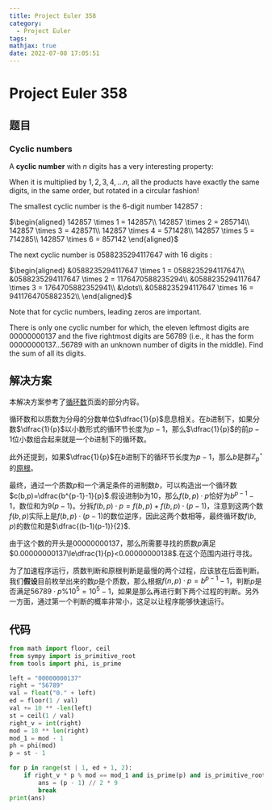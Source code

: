 ```yaml
---
title: Project Euler 358
category:
  - Project Euler
tags:
mathjax: true
date: 2022-07-08 17:05:51
---
```


<escape><!-- more --></escape>

# Project Euler 358

## 题目

### Cyclic numbers

A **cyclic number** with $n$ digits has a very interesting property:

When it is multiplied by $1, 2, 3, 4, \dots n$, all the products have exactly the same digits, in the same order, but rotated in a circular fashion!

The smallest cyclic number is the $6$-digit number $142857$ :

$\begin{aligned}
142857 \times 1 = 142857\\
142857 \times 2 = 285714\\
142857 \times 3 = 428571\\
142857 \times 4 = 571428\\
142857 \times 5 = 714285\\
142857 \times 6 = 857142
\end{aligned}$

The next cyclic number is $0588235294117647$ with $16$ digits :

$\begin{aligned}
&0588235294117647 \times 1 = 0588235294117647\\
&0588235294117647 \times 2 = 1176470588235294\\
&0588235294117647 \times 3 = 1764705882352941\\
&\dots\\
&0588235294117647 \times 16 = 9411764705882352\\
\end{aligned}$

Note that for cyclic numbers, leading zeros are important.

There is only one cyclic number for which, the eleven leftmost digits are $00000000137$ and the five rightmost digits are $56789$ (i.e., it has the form $00000000137\dots56789$ with an unknown number of digits in the middle). Find the sum of all its digits.

## 解决方案

本解决方案参考了[循环数](https://en.wikipedia.org/wiki/Cyclic_number)页面的部分内容。

循环数和以质数为分母的分数单位$\dfrac{1}{p}$息息相关。在$b$进制下，如果分数$\dfrac{1}{p}$以小数形式的循环节长度为$p-1$，那么$\dfrac{1}{p}$的前$p-1$位小数组合起来就是一个$b$进制下的循环数。

此外还提到，如果$\dfrac{1}{p}$在$b$进制下的循环节长度为$p-1$，那么$b$是群$\mathbb{Z}_p^{\star}$的[原根](https://en.wikipedia.org/wiki/Primitive_root_modulo_n)。

最终，通过一个质数$p$和一个满足条件的进制数$b$，可以构造出一个循环数$c(b,p)=\dfrac{b^{p-1}-1}{p}$.假设进制$b$为$10$，那么$f(b,p)\cdot p$恰好为$b^{p-1}-1$，数位和为$9(p-1)$。分拆$f(b,p)\cdot p=f(b,p)+f(b,p)\cdot(p-1)$，注意到这两个数$f(b,p)$实际上是$f(b,p)\cdot(p-1)$的数位逆序，因此这两个数相等，最终循环数$f(b,p)$的数位和是$\dfrac{(b-1)(p-1)}{2}$.

由于这个数的开头是$00000000137$，那么所需要寻找的质数$p$满足$0.00000000137\le\dfrac{1}{p}<0.00000000138$.在这个范围内进行寻找。

为了加速程序运行，质数判断和原根判断是最慢的两个过程，应该放在后面判断。我们**假设**目前枚举出来的数$p$是个质数，那么根据$f(n,p)\cdot p=b^{p-1}-1$，判断$p$是否满足$56789\cdot p\%10^5=10^5-1$，如果是那么再进行剩下两个过程的判断。另外一方面，通过第一个判断的概率非常小，这足以让程序能够快速运行。

## 代码

```py
from math import floor, ceil
from sympy import is_primitive_root
from tools import phi, is_prime

left = "00000000137"
right = "56789"
val = float("0." + left)
ed = floor(1 / val)
val += 10 ** -len(left)
st = ceil(1 / val)
right_v = int(right)
mod = 10 ** len(right)
mod_1 = mod - 1
ph = phi(mod)
p = st - 1

for p in range(st | 1, ed + 1, 2):
    if right_v * p % mod == mod_1 and is_prime(p) and is_primitive_root(10, p):
        ans = (p - 1) // 2 * 9
        break
print(ans)

```
